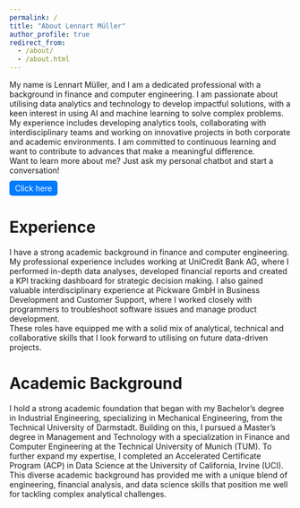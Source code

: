 ```yaml
---
permalink: /
title: "About Lennart Müller"
author_profile: true
redirect_from: 
  - /about/
  - /about.html
---
```


<p style="margin-bottom: 0;">
My name is Lennart Müller, and I am a dedicated professional with a background in finance and computer engineering. I am passionate about utilising data analytics and technology to develop impactful solutions, with a keen interest in using AI and machine learning to solve complex problems. My experience includes developing analytics tools, collaborating with interdisciplinary teams and working on innovative projects in both corporate and academic environments. I am committed to continuous learning and want to contribute to advances that make a meaningful difference.
</p>
<div style="margin-top: 0;">
Want to learn more about me? Just ask my personal chatbot and start a conversation!
</div>
<div style="margin-top: 10px;">
  <a href="https://chatgpt.com/g/g-673d31d1e5c08191ba939ead6158795f-lennart-muller" target="_blank" style="display: inline-block; padding: 5px 10px; color: white; background-color: #007BFF; border-radius: 5px; text-decoration: none;">Click here</a>
</div>
<div style="margin-top: 20px;">
</div>

Experience
======
<p style="margin-bottom: 0;">
I have a strong academic background in finance and computer engineering. My professional experience includes working at UniCredit Bank AG, where I performed in-depth data analyses, developed financial reports and created a KPI tracking dashboard for strategic decision making. I also gained valuable interdisciplinary experience at Pickware GmbH in Business Development and Customer Support, where I worked closely with programmers to troubleshoot software issues and manage product development. 
</p>
<div style="margin-top: 0;">
These roles have equipped me with a solid mix of analytical, technical and collaborative skills that I look forward to utilising on future data-driven projects.
</div>
<div style="margin-top: 20px;">
</div>

Academic Background
======
<p style="margin-bottom: 0;">
I hold a strong academic foundation that began with my Bachelor’s degree in Industrial Engineering, specializing in Mechanical Engineering, from the Technical University of Darmstadt. Building on this, I pursued a Master’s degree in Management and Technology with a specialization in Finance and Computer Engineering at the Technical University of Munich (TUM). To further expand my expertise, I completed an Accelerated Certificate Program (ACP) in Data Science at the University of California, Irvine (UCI).
</p>
<div style="margin-top: 0;">
This diverse academic background has provided me with a unique blend of engineering, financial analysis, and data science skills that position me well for tackling complex analytical challenges.
</div>

